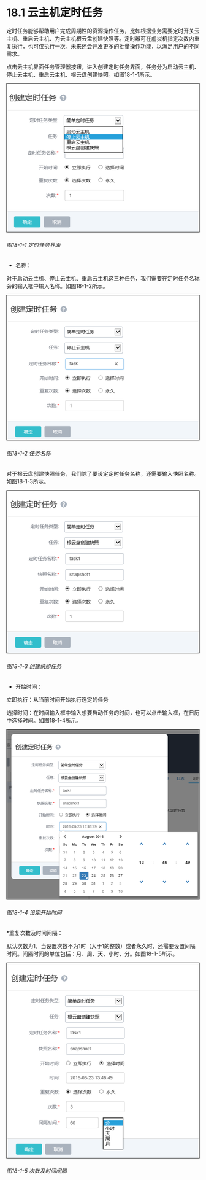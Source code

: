 # 18.1 云主机定时任务

定时任务能够帮助用户完成周期性的资源操作任务，比如根据业务需要定时开关云主机、重启云主机、为云主机根云盘创建快照等。定时器可在虚拟机指定次数内重复执行，也可仅执行一次。未来还会开发更多的批量操作功能，以满足用户的不同需求。

点击云主机界面任务管理器按钮，进入创建定时任务界面，任务分为启动云主机、停止云主机、重启云主机、根云盘创建快照。如图18-1-1所示。

![png](../images/18-1-1.png "图18-1-1 定时任务界面")

###### 图18-1-1 定时任务界面

* 名称：

对于启动云主机、停止云主机、重启云主机这三种任务，我们需要在定时任务名称旁的输入框中输入名称。如图18-1-2所示。

![png](../images/18-1-2.png "图18-1-2 任务名称")

###### 图18-1-2 任务名称

对于根云盘创建快照任务，我们除了要设定定时任务名称，还需要输入快照名称。如图18-1-3所示。

![png](../images/18-1-3.png "图18-1-3 创建快照任务")

###### 图18-1-3 创建快照任务

* 开始时间：

立即执行：从当前时间开始执行选定的任务

选择时间：在时间输入框中输入想要启动任务的时间，也可以点击输入框，在日历中选择时间。如图18-1-4所示。

![png](../images/18-1-4.png "图18-1-4 设定开始时间")

###### 图18-1-4 设定开始时间


*重复次数及时间间隔：

默认次数为1，当设置次数不为1时（大于1的整数）或者永久时，还需要设置间隔时间。间隔时间的单位包括：月、周、天、小时、分。如图18-1-5所示。

![png](../images/18-1-5.png "图18-1-5 次数及时间间隔")

###### 图18-1-5 次数及时间间隔


